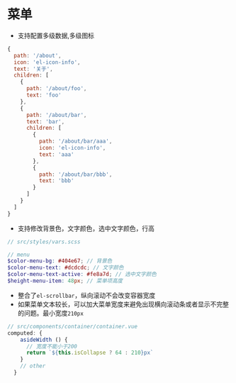 # 菜单
- 支持配置多级数据,多级图标
```js
{
  path: '/about',
  icon: 'el-icon-info',
  text: '关于',
  children: [
    {
      path: '/about/foo',
      text: 'foo'
    },
    {
      path: '/about/bar',
      text: 'bar',
      children: [
        {
          path: '/about/bar/aaa',
          icon: 'el-icon-info',
          text: 'aaa'
        },
        {
          path: '/about/bar/bbb',
          text: 'bbb'
        }
      ]
    }
  ]
}
```
- 支持修改背景色，文字颜色，选中文字颜色，行高
```scss
// src/styles/vars.scss

// menu
$color-menu-bg: #404e67; // 背景色
$color-menu-text: #dcdcdc; // 文字颜色
$color-menu-text-active: #fe8a7d; // 选中文字颜色
$height-menu-item: 48px; // 菜单项高度
```
- 整合了`el-scrollbar`，纵向滚动不会改变容器宽度
- 如果菜单文本较长，可以加大菜单宽度来避免出现横向滚动条或者显示不完整的问题。最小宽度`210px`
```js
// src/components/container/container.vue
computed: {
    asideWidth () {
      // 宽度不能小于200
      return `${this.isCollapse ? 64 : 210}px`
    }
    // other
  }
```
